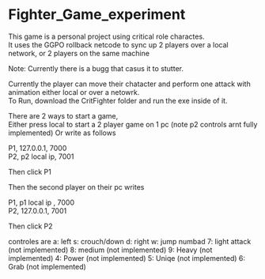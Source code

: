 # Fighter_Game_experiment
This game is a personal project using critical role charactes.  
It uses the GGPO rollback netcode to sync up 2 players over a local network, or 2 players on the same machine

Note: Currently there is a bugg that casus it to stutter. 

Currently the player can move their chatacter and perform one attack with animation either local or over a netowrk.  
To Run, download the CritFighter folder and run the exe inside of it.  
  
There are 2 ways to start a game,  
Either press local to start a 2 player game on 1 pc (note p2 controls arnt fully implemented)
Or write as follows 
  
P1, 127.0.0.1, 7000  
P2, p2 local ip, 7001  
  
Then click P1  

Then the second player on their pc writes   

P1, p1 local ip , 7000  
P2, 127.0.0.1, 7001  
  
Then click P2  

controles are 
a: left
s: crouch/down
d: right
w: jump
numbad 
  7: light attack (not implemented)
  8: medium (not implemented)
  9: Heavy  (not implemented)
  4: Power (not implemented)
  5: Uniqe (not implemented)
  6: Grab (not implemented)
